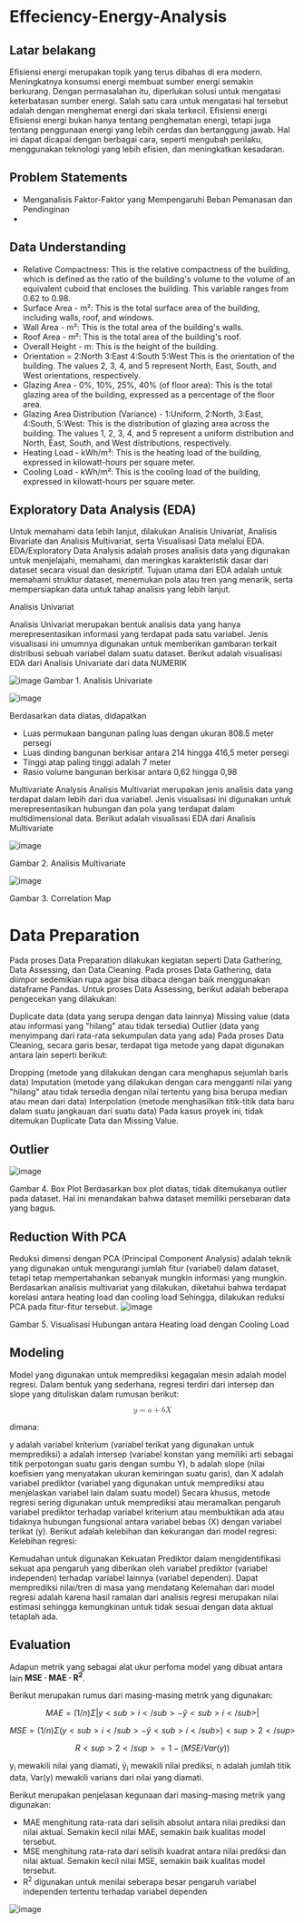 
# Effeciency-Energy-Analysis

## Latar belakang
Efisiensi energi merupakan topik yang terus dibahas di era modern. Meningkatnya konsumsi energi membuat sumber energi semakin berkurang. Dengan permasalahan itu, diperlukan solusi untuk mengatasi keterbatasan sumber energi. Salah satu cara untuk mengatasi hal tersebut adalah dengan menghemat energi dari skala terkecil. Efisiensi energi Efisiensi energi bukan hanya tentang penghematan energi, tetapi juga tentang penggunaan energi yang lebih cerdas dan bertanggung jawab. Hal ini dapat dicapai dengan berbagai cara, seperti mengubah perilaku, menggunakan teknologi yang lebih efisien, dan meningkatkan kesadaran.

## Problem Statements
* Menganalisis Faktor-Faktor yang Mempengaruhi Beban Pemanasan dan Pendinginan
* 

  

## Data Understanding
* Relative Compactness: This is the relative compactness of the building, which is defined as the ratio of the building's volume to the volume of an equivalent cuboid that encloses the building. This variable ranges from 0.62 to 0.98.
* Surface Area - m²: This is the total surface area of the building, including walls, roof, and windows. 
* Wall Area - m²: This is the total area of the building's walls. 
* Roof Area - m²: This is the total area of the building's roof.
* Overall Height - m: This is the height of the building. 
* Orientation = 2:North
                3:East
                4:South
                5:West
  This is the orientation of the building. The values 2, 3, 4, and 5 represent North, East, South, and West orientations, respectively.
* Glazing Area - 0%, 10%, 25%, 40% (of floor area): This is the total glazing area of the building, expressed as a percentage of the floor area. 
* Glazing Area Distribution (Variance) - 1:Uniform, 2:North, 3:East, 4:South, 5:West: This is the distribution of glazing area across the building. The values 1, 2, 3, 4, and 5 represent a uniform distribution and North, East, South, and West distributions, respectively.
* Heating Load - kWh/m²: This is the heating load of the building, expressed in kilowatt-hours per square meter. 
* Cooling Load - kWh/m²: This is the cooling load of the building, expressed in kilowatt-hours per square meter.

## Exploratory Data Analysis (EDA)
Untuk memahami data lebih lanjut, dilakukan Analisis Univariat, Analisis Bivariate dan Analisis Multivariat, serta Visualisasi Data melalui EDA. EDA/Exploratory Data Analysis adalah proses analisis data yang digunakan untuk menjelajahi, memahami, dan meringkas karakteristik dasar dari dataset secara visual dan deskriptif. Tujuan utama dari EDA adalah untuk memahami struktur dataset, menemukan pola atau tren yang menarik, serta mempersiapkan data untuk tahap analisis yang lebih lanjut.

Analisis Univariat

Analisis Univariat merupakan bentuk analisis data yang hanya merepresentasikan informasi yang terdapat pada satu variabel. Jenis visualisasi ini umumnya digunakan untuk memberikan gambaran terkait distribusi sebuah variabel dalam suatu dataset. Berikut adalah visualisasi EDA dari Analisis Univariate dari data NUMERIK

![image](https://github.com/thedoctorrr17/Effeciency-Energy-Analysis/assets/143855919/2226ed58-45eb-4034-9dd8-8b8f6ef94e77)
Gambar 1. Analisis Univariate

![image](https://github.com/daffahadyan/Effeciency-Energy-Analysis/assets/165827077/b619979f-7f9e-4058-a222-f15c0c569849)


Berdasarkan data diatas, didapatkan

* Luas permukaan bangunan paling luas dengan ukuran 808.5 meter persegi
* Luas dinding bangunan berkisar antara 214 hingga 416,5 meter persegi
* Tinggi atap paling tinggi adalah 7 meter
* Rasio volume bangunan berkisar antara 0,62 hingga 0,98

Multivariate Analysis
Analisis Multivariat merupakan jenis analisis data yang terdapat dalam lebih dari dua variabel. Jenis visualisasi ini digunakan untuk merepresentasikan hubungan dan pola yang terdapat dalam multidimensional data. Berikut adalah visualisasi EDA dari Analisis Multivariate

![image](https://github.com/daffahadyan/Effeciency-Energy-Analysis/assets/165827077/b65c4ca9-d530-4601-864e-8271ae1375b1)

Gambar 2. Analisis Multivariate

![image](https://github.com/daffahadyan/Effeciency-Energy-Analysis/assets/165827077/67a2f598-0c46-40b1-a516-0d64278dc796)

Gambar 3. Correlation Map


# Data Preparation
Pada proses Data Preparation dilakukan kegiatan seperti Data Gathering, Data Assessing, dan Data Cleaning. Pada proses Data Gathering, data diimpor sedemikian rupa agar bisa dibaca dengan baik menggunakan dataframe Pandas. Untuk proses Data Assessing, berikut adalah beberapa pengecekan yang dilakukan:

Duplicate data (data yang serupa dengan data lainnya)
Missing value (data atau informasi yang "hilang" atau tidak tersedia)
Outlier (data yang menyimpang dari rata-rata sekumpulan data yang ada)
Pada proses Data Cleaning, secara garis besar, terdapat tiga metode yang dapat digunakan antara lain seperti berikut:

Dropping (metode yang dilakukan dengan cara menghapus sejumlah baris data)
Imputation (metode yang dilakukan dengan cara mengganti nilai yang "hilang" atau tidak tersedia dengan nilai tertentu yang bisa berupa median atau mean dari data)
Interpolation (metode menghasilkan titik-titik data baru dalam suatu jangkauan dari suatu data) Pada kasus proyek ini, tidak ditemukan Duplicate Data dan Missing Value.

## Outlier
![image](https://github.com/daffahadyan/Effeciency-Energy-Analysis/assets/165827077/31496389-0608-41fb-b364-041729a3b8a5)

Gambar 4. Box Plot
Berdasarkan box plot diatas, tidak ditemukanya outlier pada dataset. Hal ini menandakan bahwa dataset memiliki persebaran data yang bagus.

## Reduction With PCA
Reduksi dimensi dengan PCA (Principal Component Analysis) adalah teknik yang digunakan untuk mengurangi jumlah fitur (variabel) dalam dataset, tetapi tetap mempertahankan sebanyak mungkin informasi yang mungkin. Berdasarkan analisis multivariat yang dilakukan, diketahui bahwa terdapat korelasi antara heating load dan cooling load Sehingga, dilakukan reduksi PCA pada fitur-fitur tersebut.
![image](https://github.com/daffahadyan/Effeciency-Energy-Analysis/assets/165827077/9561badf-2ded-4b69-a04c-6bd14eebd389)

Gambar 5. Visualisasi Hubungan antara Heating load dengan Cooling Load

## Modeling
Model yang digunakan untuk memprediksi kegagalan mesin adalah model regresi. Dalam bentuk yang sederhana, regresi terdiri dari intersep dan slope yang dituliskan dalam rumusan berikut:

<math xmlns="http://www.w3.org/1998/Math/MathML" display="block">
  <mi>y</mi>
  <mo>=</mo>
  <mi>a</mi>
  <mo>+</mo>
  <mi>b</mi>
  <mi>X</mi>
</math>

dimana:

y adalah variabel kriterium (variabel terikat yang digunakan untuk memprediksi)
a adalah intersep (variabel konstan yang memiliki arti sebagai titik perpotongan suatu garis dengan sumbu Y),
b adalah slope (nilai koefisien yang menyatakan ukuran kemiringan suatu garis), dan
X adalah variabel prediktor (variabel yang digunakan untuk memprediksi atau menjelaskan variabel lain dalam suatu model)
Secara khusus, metode regresi sering digunakan untuk memprediksi atau meramalkan pengaruh variabel prediktor terhadap variabel kriterium atau membuktikan ada atau tidaknya hubungan fungsional antara variabel bebas (X) dengan variabel terikat (y). Berikut adalah kelebihan dan kekurangan dari model regresi: Kelebihan regresi:

Kemudahan untuk digunakan
Kekuatan Prediktor dalam mengidentifikasi sekuat apa pengaruh yang diberikan oleh variabel prediktor (variabel independen) terhadap variabel lainnya (variabel dependen).
Dapat memprediksi nilai/tren di masa yang mendatang
Kelemahan dari model regresi adalah karena hasil ramalan dari analisis regresi merupakan nilai estimasi sehingga kemungkinan untuk tidak sesuai dengan data aktual tetaplah ada. 


## Evaluation
Adapun metrik yang sebagai alat ukur perfoma model yang dibuat antara lain **MSE · MAE · R<sup>2</sup>**. 

Berikut merupakan rumus dari masing-masing metrik yang digunakan:

$$ MAE = (1/n) Σ |y<sub>i</sub> - ŷ<sub>i</sub>| $$

$$ MSE = (1/n) Σ (y<sub>i</sub> - ŷ<sub>i</sub>)<sup>2</sup> $$

$$ R<sup>2</sup> = 1 - (MSE / Var(y)) $$

y<sub>i</sub> mewakili nilai yang diamati,
ŷ<sub>i</sub> mewakili nilai prediksi,
n adalah jumlah titik data,
Var(y) mewakili varians dari nilai yang diamati.

Berikut merupakan penjelasan kegunaan dari masing-masing metrik yang digunakan:
- MAE menghitung rata-rata dari selisih absolut antara nilai prediksi dan nilai aktual. Semakin kecil nilai MAE, semakin baik kualitas model tersebut.
- MSE menghitung rata-rata dari selisih kuadrat antara nilai prediksi dan nilai aktual. Semakin kecil nilai MSE, semakin baik kualitas model tersebut.
- R<sup>2</sup> digunakan untuk menilai seberapa besar pengaruh variabel independen tertentu terhadap variabel dependen



![image](https://github.com/daffahadyan/Effeciency-Energy-Analysis/assets/165827077/a3010016-ea62-4b01-985b-f4cce54b7772)









